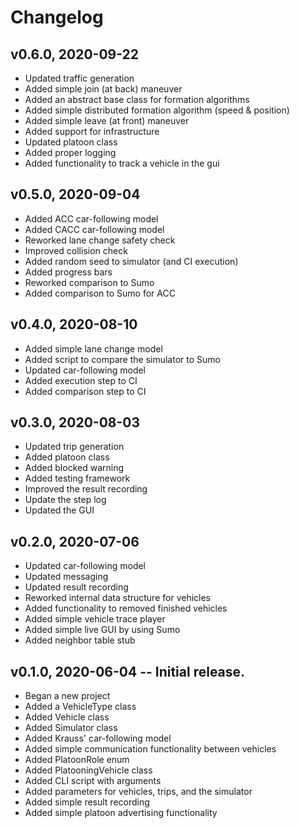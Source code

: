 # Changelog

## v0.6.0, 2020-09-22
- Updated traffic generation
- Added simple join (at back) maneuver
- Added an abstract base class for formation algorithms
- Added simple distributed formation algorithm (speed & position)
- Added simple leave (at front) maneuver
- Added support for infrastructure
- Updated platoon class
- Added proper logging
- Added functionality to track a vehicle in the gui

## v0.5.0, 2020-09-04
- Added ACC car-following model
- Added CACC car-following model
- Reworked lane change safety check
- Improved collision check
- Added random seed to simulator (and CI execution)
- Added progress bars
- Reworked comparison to Sumo
- Added comparison to Sumo for ACC

## v0.4.0, 2020-08-10
- Added simple lane change model
- Added script to compare the simulator to Sumo
- Updated car-following model
- Added execution step to CI
- Added comparison step to CI

## v0.3.0, 2020-08-03
- Updated trip generation
- Added platoon class
- Added blocked warning
- Added testing framework
- Improved the result recording
- Update the step log
- Updated the GUI

## v0.2.0, 2020-07-06
- Updated car-following model
- Updated messaging
- Updated result recording
- Reworked internal data structure for vehicles
- Added functionality to removed finished vehicles
- Added simple vehicle trace player
- Added simple live GUI by using Sumo
- Added neighbor table stub

## v0.1.0, 2020-06-04 -- Initial release.
- Began a new project
- Added a VehicleType class
- Added Vehicle class
- Added Simulator class
- Added Krauss' car-following model
- Added simple communication functionality between vehicles
- Added PlatoonRole enum
- Added PlatooningVehicle class
- Added CLI script with arguments
- Added parameters for vehicles, trips, and the simulator
- Added simple result recording
- Added simple platoon advertising functionality

